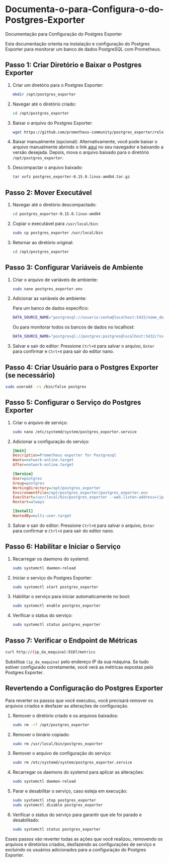 # Documenta-o-para-Configura-o-do-Postgres-Exporter
Documentação para Configuração do Postgres Exporter

Esta documentação orienta na instalação e configuração do Postgres Exporter para monitorar um banco de dados PostgreSQL com Prometheus.

## Passo 1: Criar Diretório e Baixar o Postgres Exporter

1. Criar um diretório para o Postgres Exporter:
   ```bash
   mkdir /opt/postgres_exporter
   ```

2. Navegar até o diretório criado:
   ```bash
   cd /opt/postgres_exporter
   ```

3. Baixar o arquivo do Postgres Exporter:
   ```bash
   wget https://github.com/prometheus-community/postgres_exporter/releases/download/v0.15.0/postgres_exporter-0.15.0.linux-amd64.tar.gz
   ```

4. Baixar manualmente (opcional):
   Alternativamente, você pode baixar o arquivo manualmente abrindo o link [aqui](https://github.com/prometheus-community/postgres_exporter/releases) no seu navegador e baixando a versão desejada. Depois, mova o arquivo baixado para o diretório `/opt/postgres_exporter`.

5. Descompactar o arquivo baixado:
   ```bash
   tar xvfz postgres_exporter-0.15.0.linux-amd64.tar.gz
   ```

## Passo 2: Mover Executável

1. Navegar até o diretório descompactado:
   ```bash
   cd postgres_exporter-0.15.0.linux-amd64
   ```

2. Copiar o executável para `/usr/local/bin`:
   ```bash
   sudo cp postgres_exporter /usr/local/bin
   ```

3. Retornar ao diretório original:
   ```bash
   cd /opt/postgres_exporter
   ```

## Passo 3: Configurar Variáveis de Ambiente

1. Criar o arquivo de variáveis de ambiente:
   ```bash
   sudo nano postgres_exporter.env
   ```

2. Adicionar as variáveis de ambiente:

   Para um banco de dados específico:
   ```bash
   DATA_SOURCE_NAME="postgresql://usuario:senha@localhost:5432/nome_do_banco?sslmode=disable"
   ```

   Ou para monitorar todos os bancos de dados no localhost:
   ```bash
   DATA_SOURCE_NAME="postgresql://postgres:postgres@localhost:5432/?sslmode=disable"
   ```

3. Salvar e sair do editor:
   Pressione `Ctrl+O` para salvar o arquivo, `Enter` para confirmar e `Ctrl+X` para sair do editor nano.

## Passo 4: Criar Usuário para o Postgres Exporter (se necessário)

```bash
sudo useradd -rs /bin/false postgres
```

## Passo 5: Configurar o Serviço do Postgres Exporter

1. Criar o arquivo de serviço:
   ```bash
   sudo nano /etc/systemd/system/postgres_exporter.service
   ```

2. Adicionar a configuração do serviço:
   ```ini
   [Unit]
   Description=Prometheus exporter for Postgresql
   Wants=network-online.target
   After=network-online.target

   [Service]
   User=postgres
   Group=postgres
   WorkingDirectory=/opt/postgres_exporter
   EnvironmentFile=/opt/postgres_exporter/postgres_exporter.env
   ExecStart=/usr/local/bin/postgres_exporter --web.listen-address=(ip_da_maquina):9187 --web.telemetry-path=/metrics
   Restart=always

   [Install]
   WantedBy=multi-user.target
   ```

3. Salvar e sair do editor:
   Pressione `Ctrl+O` para salvar o arquivo, `Enter` para confirmar e `Ctrl+X` para sair do editor nano.

## Passo 6: Habilitar e Iniciar o Serviço

1. Recarregar os daemons do systemd:
   ```bash
   sudo systemctl daemon-reload
   ```

2. Iniciar o serviço do Postgres Exporter:
   ```bash
   sudo systemctl start postgres_exporter
   ```

3. Habilitar o serviço para iniciar automaticamente no boot:
   ```bash
   sudo systemctl enable postgres_exporter
   ```

4. Verificar o status do serviço:
   ```bash
   sudo systemctl status postgres_exporter
   ```

## Passo 7: Verificar o Endpoint de Métricas

```bash
curl http://(ip_da_maquina):9187/metrics
```

Substitua `(ip_da_maquina)` pelo endereço IP da sua máquina. Se tudo estiver configurado corretamente, você verá as métricas expostas pelo Postgres Exporter.

## Revertendo a Configuração do Postgres Exporter

Para reverter os passos que você executou, você precisará remover os arquivos criados e desfazer as alterações de configuração.

1. Remover o diretório criado e os arquivos baixados:
   ```bash
   sudo rm -rf /opt/postgres_exporter
   ```

2. Remover o binário copiado:
   ```bash
   sudo rm /usr/local/bin/postgres_exporter
   ```

3. Remover o arquivo de configuração do serviço:
   ```bash
   sudo rm /etc/systemd/system/postgres_exporter.service
   ```

4. Recarregar os daemons do systemd para aplicar as alterações:
   ```bash
   sudo systemctl daemon-reload
   ```

5. Parar e desabilitar o serviço, caso esteja em execução:
   ```bash
   sudo systemctl stop postgres_exporter
   sudo systemctl disable postgres_exporter
   ```

6. Verificar o status do serviço para garantir que ele foi parado e desabilitado:
   ```bash
   sudo systemctl status postgres_exporter
   ```

Esses passos vão reverter todas as ações que você realizou, removendo os arquivos e diretórios criados, desfazendo as configurações de serviço e excluindo os usuários adicionados para a configuração do Postgres Exporter.
